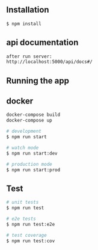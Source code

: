 ## Installation

```bash
$ npm install
```

## api documentation

```bash
after run server: 
http://localhost:5000/api/docs#/
```
## Running the app

## docker

```bash
docker-compose build
docker-compose up
```

```bash
# development
$ npm run start

# watch mode
$ npm run start:dev

# production mode
$ npm run start:prod
```

## Test

```bash
# unit tests
$ npm run test

# e2e tests
$ npm run test:e2e

# test coverage
$ npm run test:cov
```